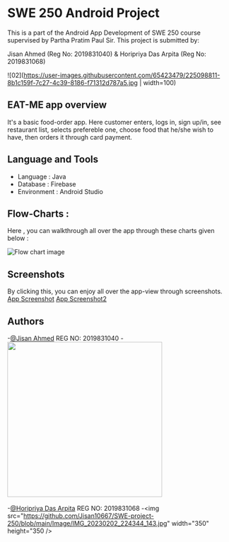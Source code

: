 
# SWE 250 Android Project


This is a part of the Android App Development of SWE 250 course supervised by Partha Pratim Paul Sir. This project is submitted by: 

Jisan Ahmed (Reg No: 2019831040) &
Horipriya Das Arpita (Reg No: 2019831068)

![02](https://user-images.githubusercontent.com/65423479/225098811-8b1c159f-7c27-4c39-8186-f71312d787a5.jpg | width=100)
## EAT-ME app overview

It's a basic food-order app. Here customer enters, logs in, sign up/in, see restaurant list, selects prefereble one, choose food that he/she wish to have, then orders it through card payment. 
## Language and Tools
- Language : Java
- Database : Firebase
- Environment : Android Studio



## Flow-Charts : 

Here , you can walkthrough all over the app through these charts given below :

![Flow chart image](https://user-images.githubusercontent.com/65423479/225095564-81468ebd-9c89-4660-93f3-9df15fca3c0c.png)


## Screenshots

By clicking this, you can enjoy all over the app-view through screenshots.
[App Screenshot](https://github.com/Jisan10667/SWE-project-250/tree/main/Screenshots)
[App Screenshot2](https://drive.google.com/drive/folders/15mIXnjl2oRhJOoks3ktvwimEWitBrr_O?fbclid=IwAR1j5Q67W_g86yQ9C9pfwuzh7UcaImGN4ikSntOE8G3TtGWOhrWln2ECrSQ)

## Authors

-[@Jisan Ahmed](https://github.com/Jisan10667)
REG NO: 2019831040
-<img src="https://github.com/Jisan10667/SWE-project-250/blob/main/Image/1678814908588.jpg" width="350" height="350" />

-[@Horipriya Das Arpita](https://github.com/Horipriya-Arpita)
REG NO: 2019831068
-<img src="https://github.com/Jisan10667/SWE-project-250/blob/main/Image/IMG_20230202_224344_143.jpg" width="350" height="350 />


